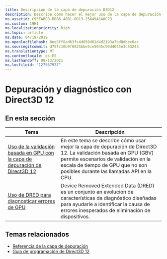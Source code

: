 ```yaml
---
title: Descripción de la capa de depuración D3D12
description: Describe cómo hacer el mejor uso de la capa de depuración D3D12.
ms.assetid: C95FABCB-BBB6-48B1-8D13-25A49A1A0C73
ms.custom: 19H1
ms.localizationpriority: high
ms.topic: article
ms.date: 04/19/2019
ms.openlocfilehash: 8ee5ff8ad63fc4d050d01d4d2193a7bd8dbec6ac
ms.sourcegitcommit: d75fc10b9f0825bbe5ce5045c90d4045e3c53243
ms.translationtype: MT
ms.contentlocale: es-ES
ms.lasthandoff: 09/13/2021
ms.locfileid: "127567977"
---
```

# <a name="debugging-and-diagnostics-with-direct3d-12"></a>Depuración y diagnóstico con Direct3D 12

## <a name="in-this-section"></a>En esta sección

| Tema | Descripción |
|-|-|
| [Uso de la validación basada en GPU con la capa de depuración de Direct3D 12](using-d3d12-debug-layer-gpu-based-validation.md) | En este tema se describe cómo usar mejor la capa de depuración de Direct3D 12. La validación basada en GPU (GBV) permite escenarios de validación en la escala de tiempo de GPU que no son posibles durante las llamadas API en la CPU. |
| [Uso de DRED para diagnosticar errores de GPU](use-dred.md) | Device Removed Extended Data (DRED) es un conjunto en evolución de características de diagnóstico diseñadas para ayudarle a identificar la causa de errores inesperados de eliminación de dispositivos. |

## <a name="related-topics"></a>Temas relacionados

* [Referencia de la capa de depuración](direct3d-12-sdklayers-reference.md)
* [Guía de programación de Direct3D 12](directx-12-programming-guide.md)
